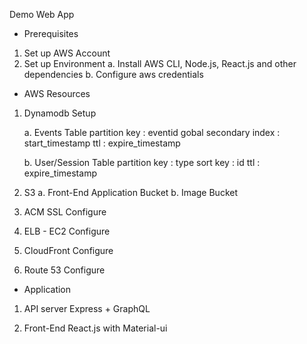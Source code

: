 Demo Web App

* Prerequisites
1. Set up AWS Account
2. Set up Environment 
    a. Install AWS CLI, Node.js, React.js and other dependencies
    b. Configure aws credentials
    
* AWS Resources
1. Dynamodb Setup

    a. Events Table
        partition key   : eventid
        gobal secondary index   : start_timestamp
        ttl             : expire_timestamp

    b. User/Session Table
        partition key   : type
        sort key        : id
        ttl             : expire_timestamp

2. S3
    a. Front-End Application Bucket
    b. Image Bucket

3. ACM SSL Configure

4. ELB - EC2 Configure

5. CloudFront Configure

6. Route 53 Configure

* Application
1. API server
    Express + GraphQL

2. Front-End
    React.js with Material-ui